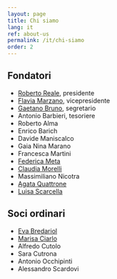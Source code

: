 ```yaml
---
layout: page
title: Chi siamo
lang: it
ref: about-us
permalink: /it/chi-siamo
order: 2
---
```


## Fondatori

- [Roberto Reale](/it/bio-roberto-reale), presidente
- [Flavia Marzano](/it/bio-flavia-marzano), vicepresidente
- [Gaetano Bruno](/it/bio-gaetano-bruno), segretario
- Antonio Barbieri, tesoriere
- Roberto Alma
- Enrico Barich
- Davide Maniscalco
- Gaia Nina Marano
- Francesca Martini
- [Federica Meta](/it/bio-federica-meta)
- [Claudia Morelli](/it/bio-claudia-morelli)
- Massimiliano Nicotra
- [Agata Quattrone](/it/bio-agata-quattrone)
- [Luisa Scarcella](/it/bio-luisa-scarcella)

## Soci ordinari

- [Eva Bredariol](/it/bio-eva-bredariol)
- [Marisa Ciarlo](/it/bio-marisa-ciarlo)
- Alfredo Cutolo
- Sara Cutrona
- Antonio Occhipinti
- Alessandro Scardovi
